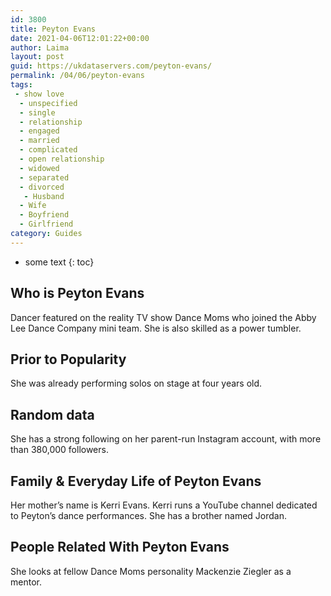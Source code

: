 ```yaml
---
id: 3800
title: Peyton Evans
date: 2021-04-06T12:01:22+00:00
author: Laima
layout: post
guid: https://ukdataservers.com/peyton-evans/
permalink: /04/06/peyton-evans
tags:
 - show love
  - unspecified
  - single
  - relationship
  - engaged
  - married
  - complicated
  - open relationship
  - widowed
  - separated
  - divorced
   - Husband
  - Wife
  - Boyfriend
  - Girlfriend
category: Guides
---
```


* some text
{: toc}


## Who is Peyton Evans
                  
                  
                  
Dancer featured on the reality TV show Dance Moms who joined the Abby Lee Dance Company mini team. She is also skilled as a power tumbler. 
                  
              
            
              
            
                
                
                
## Prior to Popularity
                  
                  
                  
She was already performing solos on stage at four years old. 
                  
              
            
              
            
                
                
                
## Random data
                  
                  
                  
She has a strong following on her parent-run Instagram account, with more than 380,000 followers. 
                  
              
            
              
            
                
                
                
## Family & Everyday Life of Peyton Evans
                  
                  
                  
Her mother&#8217;s name is Kerri Evans. Kerri runs a YouTube channel dedicated to Peyton&#8217;s dance performances. She has a brother named Jordan.  
                  
              
            
              
            
                
                
                
## People Related With Peyton Evans
                  
                  
                  
She looks at fellow Dance Moms personality Mackenzie Ziegler as a mentor. 
                  
              
            
              
            
                
              
            
              
              
            
            
              
            
          
          
          